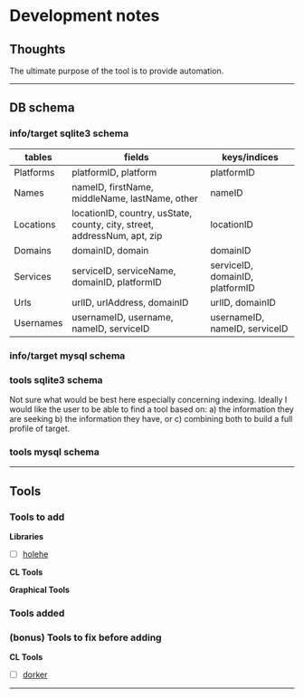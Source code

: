 # Development notes

## Thoughts

The ultimate purpose of the tool is to provide automation.

----------------

## DB schema

### info/target sqlite3 schema

tables|fields|keys/indices
---|---|---
Platforms | platformID, platform | platformID
Names | nameID, firstName, middleName, lastName, other | nameID
Locations | locationID, country, usState, county, city, street, addressNum, apt, zip | locationID
Domains | domainID, domain | domainID
Services | serviceID, serviceName, domainID, platformID | serviceID, domainID, platformID
Urls | urlID, urlAddress, domainID | urlID, domainID
Usernames | usernameID, username, nameID, serviceID | usernameID, nameID, serviceID

### info/target mysql schema

### tools sqlite3 schema

Not sure what would be best here especially concerning indexing.
Ideally I would like the user to be able to find a tool based on:
    a) the information they are seeking
    b) the information they have, or
    c) combining both to build a full profile of target.

### tools mysql schema

----------------

## Tools

### Tools to add

**Libraries**
- [ ] [holehe](https://github.com/megadose/holehe)

**CL Tools**

**Graphical Tools**

### Tools added

### (bonus) Tools to fix before adding

**CL Tools**
- [ ] [dorker](https://github.com/Anzo52/dorker)
----------------
